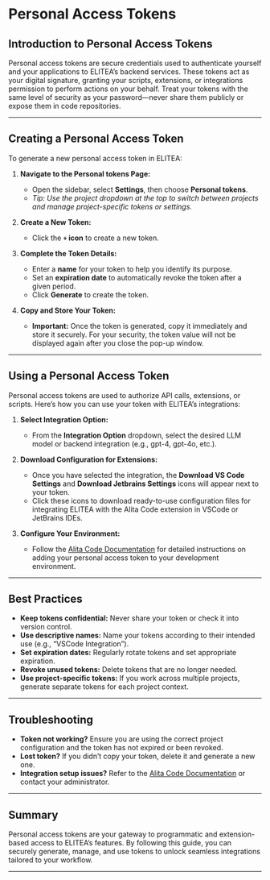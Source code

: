 # Personal Access Tokens

## Introduction to Personal Access Tokens

Personal access tokens are secure credentials used to authenticate yourself and your applications to ELITEA’s backend services. These tokens act as your digital signature, granting your scripts, extensions, or integrations permission to perform actions on your behalf. Treat your tokens with the same level of security as your password—never share them publicly or expose them in code repositories.

---

## Creating a Personal Access Token

To generate a new personal access token in ELITEA:

1. **Navigate to the Personal tokens Page:**
   - Open the sidebar, select **Settings**, then choose **Personal tokens**.
   - *Tip: Use the project dropdown at the top to switch between projects and manage project-specific tokens or settings.*

2. **Create a New Token:**
   - Click the **`+` icon** to create a new token.

3. **Complete the Token Details:**
   - Enter a **name** for your token to help you identify its purpose.
   - Set an **expiration date** to automatically revoke the token after a given period.
   - Click **Generate** to create the token.

4. **Copy and Store Your Token:**
   - **Important:** Once the token is generated, copy it immediately and store it securely. For your security, the token value will not be displayed again after you close the pop-up window.

---

## Using a Personal Access Token

Personal access tokens are used to authorize API calls, extensions, or scripts. Here’s how you can use your token with ELITEA’s integrations:

1. **Select Integration Option:**
   - From the **Integration Option** dropdown, select the desired LLM model or backend integration (e.g., gpt-4, gpt-4o, etc.).

2. **Download Configuration for Extensions:**
   - Once you have selected the integration, the **Download VS Code Settings** and **Download Jetbrains Settings** icons will appear next to your token.
   - Click these icons to download ready-to-use configuration files for integrating ELITEA with the Alita Code extension in VSCode or JetBrains IDEs.

3. **Configure Your Environment:**
   - Follow the [Alita Code Documentation](../platform-documentation/extensions/elitea-code.md) for detailed instructions on adding your personal access token to your development environment.

---

## Best Practices

- **Keep tokens confidential:** Never share your token or check it into version control.
- **Use descriptive names:** Name your tokens according to their intended use (e.g., “VSCode Integration”).
- **Set expiration dates:** Regularly rotate tokens and set appropriate expiration.
- **Revoke unused tokens:** Delete tokens that are no longer needed.
- **Use project-specific tokens:** If you work across multiple projects, generate separate tokens for each project context.

---

## Troubleshooting

- **Token not working?** Ensure you are using the correct project configuration and the token has not expired or been revoked.
- **Lost token?** If you didn’t copy your token, delete it and generate a new one.
- **Integration setup issues?** Refer to the [Alita Code Documentation](../platform-documentation/extensions/elitea-code.md) or contact your administrator.

---

## Summary

Personal access tokens are your gateway to programmatic and extension-based access to ELITEA’s features. By following this guide, you can securely generate, manage, and use tokens to unlock seamless integrations tailored to your workflow.

---